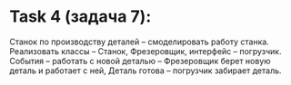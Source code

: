 # Task 4 (задача 7):

Станок по производству деталей – смоделировать работу станка. Реализовать классы – Станок, Фрезеровщик, интерфейс – погрузчик. События – работать с новой деталью – Фрезеровщик берет новую деталь и работает с ней, Деталь готова – погрузчик забирает деталь. 
